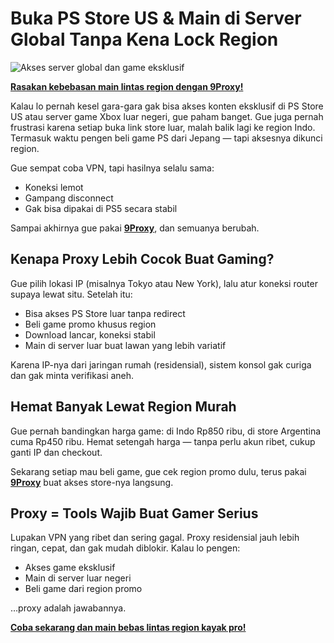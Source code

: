 # Buka PS Store US & Main di Server Global Tanpa Kena Lock Region

![Akses server global dan game eksklusif](https://cellphones.com.vn/sforum/wp-content/uploads/2023/03/game-console-2.jpg)

**[Rasakan kebebasan main lintas region dengan 9Proxy!](https://the9proxy.short.gy/github-homepage-lily555)**

Kalau lo pernah kesel gara-gara gak bisa akses konten eksklusif di PS Store US atau server game Xbox luar negeri, gue paham banget. Gue juga pernah frustrasi karena setiap buka link store luar, malah balik lagi ke region Indo. Termasuk waktu pengen beli game PS dari Jepang — tapi aksesnya dikunci region.

Gue sempat coba VPN, tapi hasilnya selalu sama:
- Koneksi lemot  
- Gampang disconnect  
- Gak bisa dipakai di PS5 secara stabil  

Sampai akhirnya gue pakai **[9Proxy](https://the9proxy.short.gy/github-homepage-lily555)**, dan semuanya berubah.

## Kenapa Proxy Lebih Cocok Buat Gaming?

Gue pilih lokasi IP (misalnya Tokyo atau New York), lalu atur koneksi router supaya lewat situ. Setelah itu:

- Bisa akses PS Store luar tanpa redirect  
- Beli game promo khusus region  
- Download lancar, koneksi stabil  
- Main di server luar buat lawan yang lebih variatif  

Karena IP-nya dari jaringan rumah (residensial), sistem konsol gak curiga dan gak minta verifikasi aneh.

## Hemat Banyak Lewat Region Murah

Gue pernah bandingkan harga game: di Indo Rp850 ribu, di store Argentina cuma Rp450 ribu. Hemat setengah harga — tanpa perlu akun ribet, cukup ganti IP dan checkout.

Sekarang setiap mau beli game, gue cek region promo dulu, terus pakai **[9Proxy](https://the9proxy.short.gy/github-pricing-lily555)** buat akses store-nya langsung.

## Proxy = Tools Wajib Buat Gamer Serius

Lupakan VPN yang ribet dan sering gagal. Proxy residensial jauh lebih ringan, cepat, dan gak mudah diblokir. Kalau lo pengen:

- Akses game eksklusif  
- Main di server luar negeri  
- Beli game dari region promo  

…proxy adalah jawabannya.

**[Coba sekarang dan main bebas lintas region kayak pro!](https://the9proxy.short.gy/github-homepage-lily555)**
